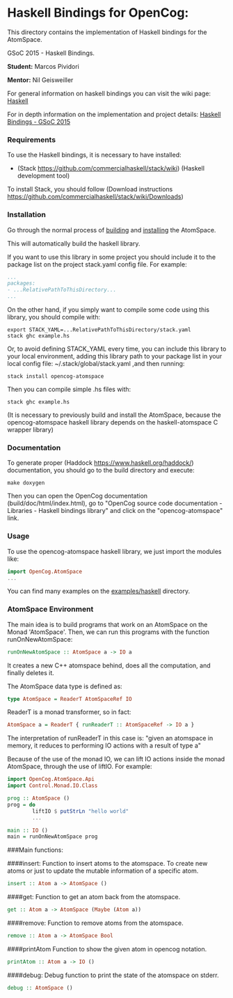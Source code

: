 Haskell Bindings for OpenCog:
============================

This directory contains the implementation of Haskell bindings for the AtomSpace.

GSoC 2015 - Haskell Bindings.

**Student:** Marcos Pividori

**Mentor:** Nil Geisweiller

For general information on haskell bindings you can visit the wiki page:
[Haskell](http://wiki.opencog.org/w/Haskell)

For in depth information on the implementation and project details:
[Haskell Bindings - GSoC 2015](http://wiki.opencog.org/w/Haskell_Bindings_-_GSoC_2015)

### Requirements

To use the Haskell bindings, it is necessary to have installed:

* (Stack https://github.com/commercialhaskell/stack/wiki) (Haskell development tool)

To install Stack, you should follow (Download instructions
https://github.com/commercialhaskell/stack/wiki/Downloads)

### Installation

Go through the normal process of
[building](https://github.com/opencog/atomspace#building-atomspace) and
[installing](https://github.com/opencog/atomspace#install) the AtomSpace.

This will automatically build the haskell library.

If you want to use this library in some project you should include it to the
package list on the project stack.yaml config file. For example:

```yaml
...
packages:
- ...RelativePathToThisDirectory...
...
```

On the other hand, if you simply want to compile some code using this
library, you should compile with:

```
export STACK_YAML=...RelativePathToThisDirectory/stack.yaml
stack ghc example.hs
```

Or, to avoid defining STACK_YAML every time, you can include this library to your
local environment, adding this library path to your package
list in your local config file:
~/.stack/global/stack.yaml ,and then running:

```
stack install opencog-atomspace
```

Then you can compile simple .hs files with:
```
stack ghc example.hs
```

(It is necessary to previously build and install the AtomSpace, because the
opencog-atomspace haskell library
depends on the haskell-atomspace C wrapper library)

### Documentation
To generate proper (Haddock https://www.haskell.org/haddock/) documentation,
you should go to the build directory and execute:
```
make doxygen
```
Then you can open the OpenCog documentation (build/doc/html/index.html),
go to "OpenCog source code documentation - Libraries - Haskell bindings
library" and click on the "opencog-atomspace" link.

### Usage

To use the opencog-atomspace haskell library, we just import the modules like:
```haskell
import OpenCog.AtomSpace
...
```

You can find many examples on the [examples/haskell](../../examples/haskell)
directory.

### AtomSpace Environment

The main idea is to build programs that work on an AtomSpace on the
Monad 'AtomSpace'.
Then, we can run this programs with the function runOnNewAtomSpace:

```haskell
runOnNewAtomSpace :: AtomSpace a -> IO a
```

It creates a new C++ atomspace behind, does all the computation, and finally
deletes it.

The AtomSpace data type is defined as:

```haskell
type AtomSpace = ReaderT AtomSpaceRef IO
```

ReaderT is a monad transformer, so in fact:

```haskell
AtomSpace a = ReaderT { runReaderT :: AtomSpaceRef -> IO a }
```

The interpretation of runReaderT in this case is:  "given an atomspace in
memory, it reduces to performing IO actions with a result of type a"

Because of the use of the monad IO, we can lift IO actions inside the
monad AtomSpace, through the use of liftIO. For example:

```haskell
import OpenCog.AtomSpace.Api
import Control.Monad.IO.Class

prog :: AtomSpace ()
prog = do
        liftIO $ putStrLn "hello world"
        ...

main :: IO ()
main = runOnNewAtomSpace prog

```

###Main functions:

####insert:
Function to insert atoms to the atomspace. To create new atoms or just to
update the mutable information of a specific atom.
```haskell
insert :: Atom a -> AtomSpace ()
```
####get:
Function to get an atom back from the atomspace.
```haskell
get :: Atom a -> AtomSpace (Maybe (Atom a))
```
####remove:
Function to remove atoms from the atomspace.
```haskell
remove :: Atom a -> AtomSpace Bool
```
####printAtom
Function to show the given atom in opencog notation.
```haskell
printAtom :: Atom a -> IO ()
```
####debug:
Debug function to print the state of the atomspace on stderr.
```haskell
debug :: AtomSpace ()
```

